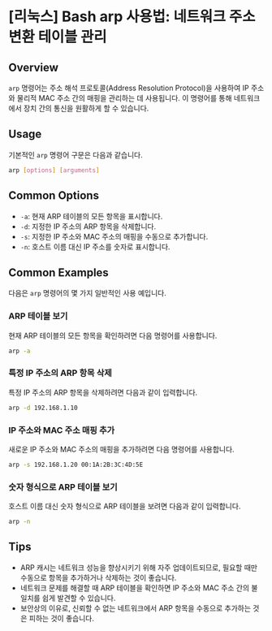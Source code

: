 # [리눅스] Bash arp 사용법: 네트워크 주소 변환 테이블 관리

## Overview
`arp` 명령어는 주소 해석 프로토콜(Address Resolution Protocol)을 사용하여 IP 주소와 물리적 MAC 주소 간의 매핑을 관리하는 데 사용됩니다. 이 명령어를 통해 네트워크에서 장치 간의 통신을 원활하게 할 수 있습니다.

## Usage
기본적인 `arp` 명령어 구문은 다음과 같습니다.

```bash
arp [options] [arguments]
```

## Common Options
- `-a`: 현재 ARP 테이블의 모든 항목을 표시합니다.
- `-d`: 지정한 IP 주소의 ARP 항목을 삭제합니다.
- `-s`: 지정한 IP 주소와 MAC 주소의 매핑을 수동으로 추가합니다.
- `-n`: 호스트 이름 대신 IP 주소를 숫자로 표시합니다.

## Common Examples
다음은 `arp` 명령어의 몇 가지 일반적인 사용 예입니다.

### ARP 테이블 보기
현재 ARP 테이블의 모든 항목을 확인하려면 다음 명령어를 사용합니다.

```bash
arp -a
```

### 특정 IP 주소의 ARP 항목 삭제
특정 IP 주소의 ARP 항목을 삭제하려면 다음과 같이 입력합니다.

```bash
arp -d 192.168.1.10
```

### IP 주소와 MAC 주소 매핑 추가
새로운 IP 주소와 MAC 주소의 매핑을 추가하려면 다음 명령어를 사용합니다.

```bash
arp -s 192.168.1.20 00:1A:2B:3C:4D:5E
```

### 숫자 형식으로 ARP 테이블 보기
호스트 이름 대신 숫자 형식으로 ARP 테이블을 보려면 다음과 같이 입력합니다.

```bash
arp -n
```

## Tips
- ARP 캐시는 네트워크 성능을 향상시키기 위해 자주 업데이트되므로, 필요할 때만 수동으로 항목을 추가하거나 삭제하는 것이 좋습니다.
- 네트워크 문제를 해결할 때 ARP 테이블을 확인하면 IP 주소와 MAC 주소 간의 불일치를 쉽게 발견할 수 있습니다.
- 보안상의 이유로, 신뢰할 수 없는 네트워크에서 ARP 항목을 수동으로 추가하는 것은 피하는 것이 좋습니다.